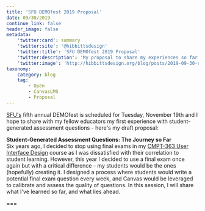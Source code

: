 ```yaml
---
title: 'SFU DEMOfest 2019 Proposal'
date: 09/30/2019
continue_link: false
header_image: false
metadata:
    'twitter:card': summary
    'twitter:site': '@hibbittsdesign'
    'twitter:title': 'SFU DEMOfest 2019 Proposal'
    'twitter:description': 'My proposal to share my experiences so far with student-generated assessment questions.'
    'twitter:image': 'http://hibbittsdesign.org/blog/posts/2019-09-30-sfu-demofest-2019-proposal/screenshot.png'
taxonomy:
    category: blog
    tag:
        - Open
        - CanvasLMS
        - Proposal
---
```


[SFU's](https://www.sfu.ca/) fifth annual DEMOfest is scheduled for Tuesday, November 19th and I hope to share with my fellow educators my first experience with student-generated assessment questions - here's my draft proposal:  

**Student-Generated Assessment Questions: The Journey so Far**  
Six years ago, I decided to stop using final exams in my [CMPT-363 User Interface Design](https://paulhibbitts.net/cmpt-363/193/home) course as I was dissatisfied with their correlation to student learning. However, this year I decided to use a final exam once again but with a critical difference - my students would be the ones (hopefully) creating it. I designed a process where students would write a potential final exam question every week, and Canvas would be leveraged to calibrate and assess the quality of questions. In this session, I will share what I've learned so far, and what lies ahead.

===

